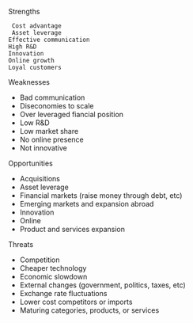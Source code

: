 Strengths

     Cost advantage
     Asset leverage
    Effective communication
    High R&D
    Innovation
    Online growth
    Loyal customers

Weaknesses

* Bad communication
* Diseconomies to scale
* Over leveraged fiancial position
* Low R&D
* Low market share
* No online presence
* Not innovative

Opportunities

* Acquisitions
* Asset leverage
* Financial markets (raise money through debt, etc)
* Emerging markets and expansion abroad
* Innovation
* Online
* Product and services expansion

Threats

* Competition
* Cheaper technology
* Economic slowdown
* External changes (government, politics, taxes, etc)
* Exchange rate fluctuations
* Lower cost competitors or imports
* Maturing categories, products, or services